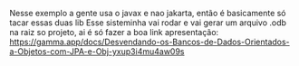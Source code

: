Nesse exemplo a gente usa o javax e nao jakarta, então é basicamente só tacar essas duas lib
Esse sisteminha vai rodar e vai gerar um arquivo .odb na raiz so projeto, ai é só fazer a boa
link apresentação:
https://gamma.app/docs/Desvendando-os-Bancos-de-Dados-Orientados-a-Objetos-com-JPA-e-Obj-yxup3i4mu4aw09s
